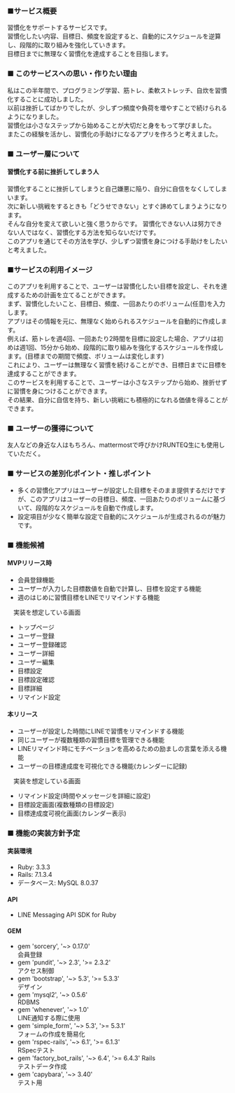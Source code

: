 ### ■サービス概要

習慣化をサポートするサービスです。<br>
習慣化したい内容、目標日、頻度を設定すると、自動的にスケジュールを逆算し、段階的に取り組みを強化していきます。<br>
目標日までに無理なく習慣化を達成することを目指します。


### ■ このサービスへの思い・作りたい理由

私はこの半年間で、プログラミング学習、筋トレ、柔軟ストレッチ、自炊を習慣化することに成功しました。<br>
以前は挫折してばかりでしたが、少しずつ頻度や負荷を増やすことで続けられるようになりました。<br>
習慣化は小さなステップから始めることが大切だと身をもって学びました。<br>
またこの経験を活かし、習慣化の手助けになるアプリを作ろうと考えました。<br>


### ■ ユーザー層について

#### 習慣化する前に挫折してしまう人

習慣化することに挫折してしまうと自己嫌悪に陥り、自分に自信をなくしてしまいます。<br>
次に新しい挑戦をするときも「どうせできない」とすぐ諦めてしまうようになります。<br>
そんな自分を変えて欲しいと強く思うからです。
習慣化できない人は努力できない人ではなく、習慣化する方法を知らないだけです。<br>
このアプリを通じてその方法を学び、少しずつ習慣を身につける手助けをしたいと考えました。


### ■サービスの利用イメージ

このアプリを利用することで、ユーザーは習慣化したい目標を設定し、それを達成するための計画を立てることができます。<br>
まず、習慣化したいこと、目標日、頻度、一回あたりのボリューム(任意)を入力します。<br>
アプリはその情報を元に、無理なく始められるスケジュールを自動的に作成します。<br>
例えば、筋トレを週4回、一回あたり2時間を目標に設定した場合、アプリは初めは週1回、15分から始め、段階的に取り組みを強化するスケジュールを作成します。(目標までの期間で頻度、ボリュームは変化します)<br>
これにより、ユーザーは無理なく習慣を続けることができ、目標日までに目標を達成することができます。<br>
このサービスを利用することで、ユーザーは小さなステップから始め、挫折せずに習慣を身につけることができます。<br>
その結果、自分に自信を持ち、新しい挑戦にも積極的になれる価値を得ることができます。


### ■ ユーザーの獲得について

友人などの身近な人はもちろん、mattermostで呼びかけRUNTEQ生にも使用していただく。


### ■ サービスの差別化ポイント・推しポイント

- 多くの習慣化アプリはユーザーが設定した目標をそのまま提供するだけですが、このアプリはユーザーの目標日、頻度、一回あたりのボリュームに基づいて、段階的なスケジュールを自動で作成します。
- 設定項目が少なく簡単な設定で自動的にスケジュールが生成されるのが魅力です。


### ■ 機能候補

#### MVPリリース時

- 会員登録機能
- ユーザーが入力した目標数値を自動で計算し、目標を設定する機能
- 週のはじめに習慣目標をLINEでリマインドする機能

　実装を想定している画面<br>
 - トップページ
 - ユーザー登録
 - ユーザー登録確認
 - ユーザー詳細
 - ユーザー編集
 - 目標設定
 - 目標設定確認
 - 目標詳細
 - リマインド設定

#### 本リリース

- ユーザーが設定した時間にLINEで習慣をリマインドする機能
- 同じユーザーが複数種類の習慣目標を管理できる機能
- LINEリマインド時にモチベーションを高めるための励ましの言葉を添える機能
- ユーザーの目標達成度を可視化できる機能(カレンダーに記録)

　実装を想定している画面<br>
- リマインド設定(時間やメッセージを詳細に設定)
- 目標設定画面(複数種類の目標設定)
- 目標達成度可視化画面(カレンダー表示)

### ■ 機能の実装方針予定

#### 実装環境
- Ruby: 3.3.3
- Rails: 7.1.3.4
- データベース: MySQL 8.0.37

#### API
- LINE Messaging API SDK for Ruby

#### GEM
- gem 'sorcery', '~> 0.17.0' <br>
  会員登録
- gem 'pundit', '~> 2.3', '>= 2.3.2'<br>
  アクセス制御
- gem 'bootstrap', '~> 5.3', '>= 5.3.3'<br>
  デザイン
- gem 'mysql2', '~> 0.5.6'<br>
  RDBMS
- gem 'whenever', '~> 1.0'<br>
  LINE通知する際に使用
- gem 'simple_form', '~> 5.3', '>= 5.3.1'<br>
  フォームの作成を簡易化
- gem 'rspec-rails', '~> 6.1', '>= 6.1.3'<br>
  RSpecテスト
- gem 'factory_bot_rails', '~> 6.4', '>= 6.4.3' Rails<br>
  テストデータ作成
- gem 'capybara', '~> 3.40'<br>
  テスト用
